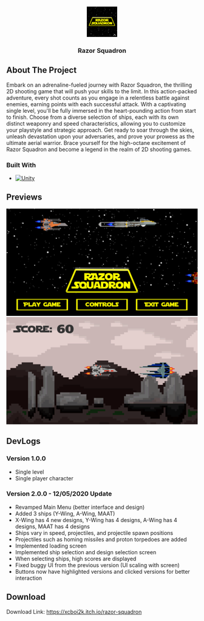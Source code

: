 <br />
<div align="center">
  <a href="https://github.com/xcboi2k/Razor-Squadron">
    <img src="Assets/_display/logo.png" alt="Logo" width="80" height="80">
  </a>

  <h3 align="center">Razor Squadron</h3>
</div>

<!-- ABOUT THE PROJECT -->
## About The Project

Embark on an adrenaline-fueled journey with Razor Squadron, the thrilling 2D shooting game that will push your skills to the limit. In this action-packed adventure, every shot counts as you engage in a relentless battle against enemies, earning points with each successful attack. With a captivating single level, you'll be fully immersed in the heart-pounding action from start to finish. Choose from a diverse selection of ships, each with its own distinct weaponry and speed characteristics, allowing you to customize your playstyle and strategic approach. Get ready to soar through the skies, unleash devastation upon your adversaries, and prove your prowess as the ultimate aerial warrior. Brace yourself for the high-octane excitement of Razor Squadron and become a legend in the realm of 2D shooting games.

### Built With

* [![Unity][Unity-logo]][Unity-url]

[Unity-logo]: https://img.shields.io/badge/Unity-20232A?style=for-the-badge&logo=react&logoColor=61DAFB
[Unity-url]: https://unity.com/

## Previews
<div>
  <a href="https://github.com/xcboi2k/Razor-Squadron">
    <img src="Assets/_display/preview1.png" alt="Preview 1">
  </a>
</div>
<div>
  <a href="https://github.com/xcboi2k/Razor-Squadron">
    <img src="Assets/_display/preview2.png" alt="Preview 2">
  </a>
</div>


## DevLogs

### Version 1.0.0
- Single level
- Single player character

### Version 2.0.0 - 12/05/2020 Update
- Revamped Main Menu (better interface and design)
- Added 3 ships (Y-Wing, A-Wing, MAAT)
- X-Wing has 4 new designs, Y-Wing has 4 designs, A-Wing has 4 designs, MAAT has 4 designs
- Ships vary in speed, projectiles, and projectile spawn positions
- Projectiles such as homing missiles and proton torpedoes are added
- Implemented loading screen
- Implemented ship selection and design selection screen
- When selecting ships, high scores are displayed
- Fixed buggy UI from the previous version (UI scaling with screen)
- Buttons now have highlighted versions and clicked versions for better interaction

## Download

Download Link: https://xcboi2k.itch.io/razor-squadron
